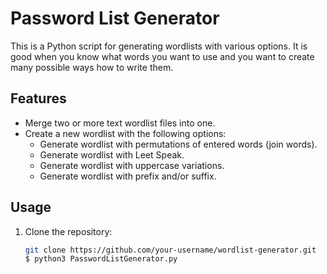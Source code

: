 # Password List Generator

This is a Python script for generating wordlists with various options.
It is good when you know what words you want to use and you want to create many possible ways how to write them.

## Features

- Merge two or more text wordlist files into one.
- Create a new wordlist with the following options:
  - Generate wordlist with permutations of entered words (join words).
  - Generate wordlist with Leet Speak.
  - Generate wordlist with uppercase variations.
  - Generate wordlist with prefix and/or suffix.

## Usage

1. Clone the repository:

   ```bash
   git clone https://github.com/your-username/wordlist-generator.git
   $ python3 PasswordListGenerator.py
